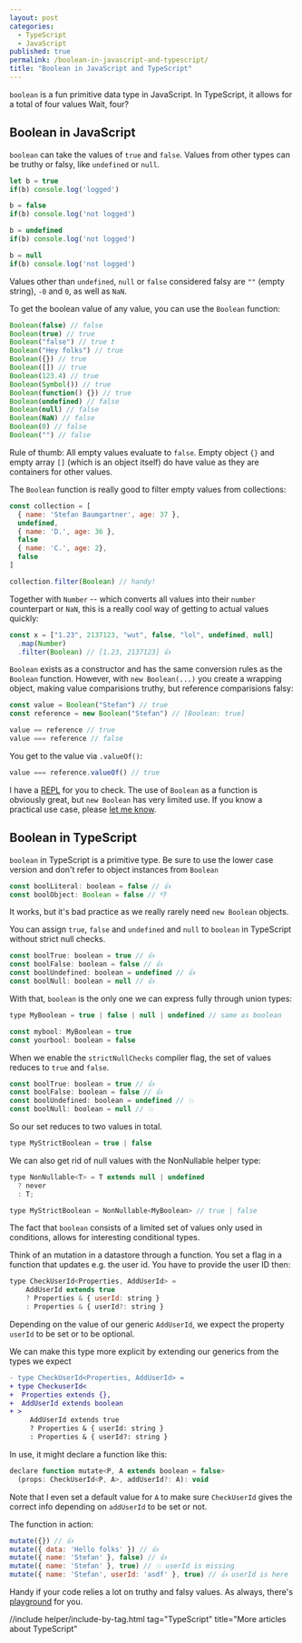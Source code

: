 ```yaml
---
layout: post
categories:
  - TypeScript
  - JavaScript
published: true
permalink: /boolean-in-javascript-and-typescript/
title: "Boolean in JavaScript and TypeScript"
---
```


`boolean` is a fun primitive data type in JavaScript. In TypeScript, it allows for a total of four values
Wait, four?

## Boolean in JavaScript

`boolean` can take the values of `true` and `false`. Values from other types can be truthy or falsy, 
like `undefined` or `null`.

```javascript
let b = true
if(b) console.log('logged')

b = false
if(b) console.log('not logged')

b = undefined
if(b) console.log('not logged')

b = null
if(b) console.log('not logged')
```

Values other than `undefined`, `null` or `false` considered falsy are `""` (empty string), `-0` and `0`, as well as `NaN`.

To get the boolean value of any value, you can use the `Boolean` function:

```javascript
Boolean(false) // false
Boolean(true) // true
Boolean("false") // true ❗️
Boolean("Hey folks") // true
Boolean({}) // true
Boolean([]) // true
Boolean(123.4) // true
Boolean(Symbol()) // true
Boolean(function() {}) // true
Boolean(undefined) // false
Boolean(null) // false
Boolean(NaN) // false
Boolean(0) // false
Boolean("") // false
```

Rule of thumb: All empty values evaluate to `false`. Empty object `{}` and 
empty array `[]` (which is an object itself) do have value as they are containers
for other values.

The `Boolean` function is really good to filter empty values from collections:

```javascript
const collection = [
  { name: 'Stefan Baumgartner', age: 37 },
  undefined,
  { name: 'D.', age: 36 },
  false
  { name: 'C.', age: 2},
  false
]

collection.filter(Boolean) // handy!
```

Together with `Number` -- which converts all values into their `number` counterpart or `NaN`, this
is a really cool way of getting to actual values quickly:

```javascript
const x = ["1.23", 2137123, "wut", false, "lol", undefined, null]
  .map(Number)
  .filter(Boolean) // [1.23, 2137123] 👍
```

`Boolean` exists as a constructor and has the same conversion rules as the `Boolean` function.
However, with `new Boolean(...)` you create a wrapping object, making value comparisions truthy, 
but reference comparisions falsy:

```javascript
const value = Boolean("Stefan") // true
const reference = new Boolean("Stefan") // [Boolean: true]

value == reference // true
value === reference // false
```

You get to the value via `.valueOf()`:

```javascript
value === reference.valueOf() // true
```

I have a [REPL](https://repl.it/repls/ShamelessDelectableLint) for you to check.
The use of `Boolean` as a function is obviously great, but `new Boolean` has very limited use.
If you know a practical use case, please [let me know](https://twitter.com/ddprrt).

## Boolean in TypeScript

`boolean` in TypeScript is a primitive type. Be sure to use the lower case version and don't
refer to object instances from `Boolean`

```javascript
const boolLiteral: boolean = false // 👍
const boolObject: Boolean = false // 👎
```

It works, but it's bad practice as we really rarely need `new Boolean` objects.

You can assign `true`, `false` and `undefined` and `null` to `boolean` in TypeScript 
without strict null checks.

```javascript
const boolTrue: boolean = true // 👍
const boolFalse: boolean = false // 👍
const boolUndefined: boolean = undefined // 👍
const boolNull: boolean = null // 👍
```

With that, `boolean` is the only one we can express fully through union types:

```javascript
type MyBoolean = true | false | null | undefined // same as boolean

const mybool: MyBoolean = true
const yourbool: boolean = false
```

When we enable the `strictNullChecks` compiler flag, the set of values reduces to `true` and `false`.

```javascript
const boolTrue: boolean = true // 👍
const boolFalse: boolean = false // 👍
const boolUndefined: boolean = undefined // 💥
const boolNull: boolean = null // 💥
```

So our set reduces to two values in total.

```javascript
type MyStrictBoolean = true | false
```

We can also get rid of null values with the NonNullable helper type:

```javascript
type NonNullable<T> = T extends null | undefined
  ? never
  : T;

type MyStrictBoolean = NonNullable<MyBoolean> // true | false
```

The fact that `boolean` consists of a limited set of values only used in conditions,
allows for interesting conditional types.

Think of an mutation in a datastore through a function. You set a flag in a function that
updates e.g. the user id. You have to provide the user ID then:

```javascript
type CheckUserId<Properties, AddUserId> = 
    AddUserId extends true 
    ? Properties & { userId: string }
    : Properties & { userId?: string }
```

Depending on the value of our generic `AddUserId`, we expect the property `userId` to be set or to be
optional.

We can make this type more explicit by extending our generics from the types we expect

```diff
- type CheckUserId<Properties, AddUserId> = 
+ type CheckuserId<
+  Properties extends {},
+  AddUserId extends boolean
+ >
     AddUserId extends true 
     ? Properties & { userId: string }
     : Properties & { userId?: string }
```

In use, it might declare a function like this:

```javascript
declare function mutate<P, A extends boolean = false>
  (props: CheckUserId<P, A>, addUserId?: A): void
```

Note that I even set a default value for `A` to make sure `CheckUserId` gives the correct
info depending on `addUserId` to be set or not.

The function in action:

```javascript
mutate({}) // 👍
mutate({ data: 'Hello folks' }) // 👍
mutate({ name: 'Stefan' }, false) // 👍
mutate({ name: 'Stefan' }, true) // 💥 userId is missing
mutate({ name: 'Stefan', userId: 'asdf' }, true) // 👍 userId is here
```

Handy if your code relies a lot on truthy and falsy values.
As always, there's [playground](https://www.typescriptlang.org/play/index.html#code/C4TwDgpgBAwgFhAxgawKoGcICcCSATAHgAUsB7SLYASwnQBooBBPPDbfAPigF4oAoKIKYs2uPFAgAPYBAB2edFGBYArtAFCA-FBLls1WlABkUAN5QVmMQC4o6ZVVkBzKAF8Ng27ooHFJ85bseJq29liOLu58eEgANgCGWNAAZiqyiNSkslAAtirA8TIEHjpkPjSKUjLyiqauDCXMrFb4EtJyClAARqSksRDx2bzJ8bGYHAAUYGXotvBIaC2E3voVDE2inAzxIkshws1BAJS2AG6kVHh813kFMhN1R3y3hRAPUHiF8bYA5AASEFisVIUGSfWQ6B+bieL3u5lk8RyEF+AGUZCNZFD6qDRpgYflXu8EUjUejBliGMo1Pi7m94YjkVAfmiIBifgxAjYmfF0HhkhSlKoIEcgA) for you. 

 //include helper/include-by-tag.html tag="TypeScript" title="More articles about TypeScript"
